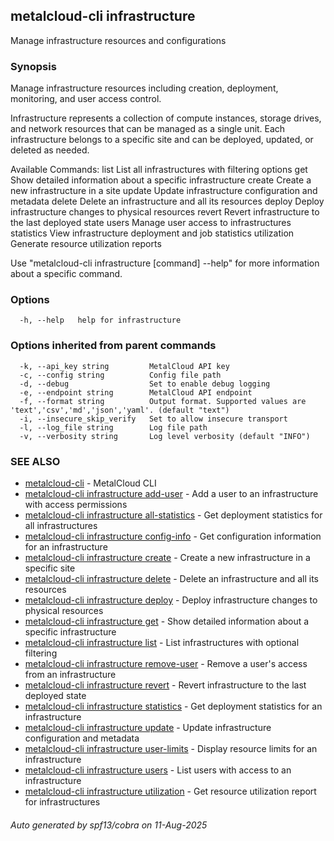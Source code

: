 ## metalcloud-cli infrastructure

Manage infrastructure resources and configurations

### Synopsis

Manage infrastructure resources including creation, deployment, monitoring, and user access control.

Infrastructure represents a collection of compute instances, storage drives, and network resources 
that can be managed as a single unit. Each infrastructure belongs to a specific site and can be 
deployed, updated, or deleted as needed.

Available Commands:
  list         List all infrastructures with filtering options
  get          Show detailed information about a specific infrastructure
  create       Create a new infrastructure in a site
  update       Update infrastructure configuration and metadata
  delete       Delete an infrastructure and all its resources
  deploy       Deploy infrastructure changes to physical resources
  revert       Revert infrastructure to the last deployed state
  users        Manage user access to infrastructures
  statistics   View infrastructure deployment and job statistics
  utilization  Generate resource utilization reports

Use "metalcloud-cli infrastructure [command] --help" for more information about a specific command.

### Options

```
  -h, --help   help for infrastructure
```

### Options inherited from parent commands

```
  -k, --api_key string         MetalCloud API key
  -c, --config string          Config file path
  -d, --debug                  Set to enable debug logging
  -e, --endpoint string        MetalCloud API endpoint
  -f, --format string          Output format. Supported values are 'text','csv','md','json','yaml'. (default "text")
  -i, --insecure_skip_verify   Set to allow insecure transport
  -l, --log_file string        Log file path
  -v, --verbosity string       Log level verbosity (default "INFO")
```

### SEE ALSO

* [metalcloud-cli](metalcloud-cli.md)	 - MetalCloud CLI
* [metalcloud-cli infrastructure add-user](metalcloud-cli_infrastructure_add-user.md)	 - Add a user to an infrastructure with access permissions
* [metalcloud-cli infrastructure all-statistics](metalcloud-cli_infrastructure_all-statistics.md)	 - Get deployment statistics for all infrastructures
* [metalcloud-cli infrastructure config-info](metalcloud-cli_infrastructure_config-info.md)	 - Get configuration information for an infrastructure
* [metalcloud-cli infrastructure create](metalcloud-cli_infrastructure_create.md)	 - Create a new infrastructure in a specific site
* [metalcloud-cli infrastructure delete](metalcloud-cli_infrastructure_delete.md)	 - Delete an infrastructure and all its resources
* [metalcloud-cli infrastructure deploy](metalcloud-cli_infrastructure_deploy.md)	 - Deploy infrastructure changes to physical resources
* [metalcloud-cli infrastructure get](metalcloud-cli_infrastructure_get.md)	 - Show detailed information about a specific infrastructure
* [metalcloud-cli infrastructure list](metalcloud-cli_infrastructure_list.md)	 - List infrastructures with optional filtering
* [metalcloud-cli infrastructure remove-user](metalcloud-cli_infrastructure_remove-user.md)	 - Remove a user's access from an infrastructure
* [metalcloud-cli infrastructure revert](metalcloud-cli_infrastructure_revert.md)	 - Revert infrastructure to the last deployed state
* [metalcloud-cli infrastructure statistics](metalcloud-cli_infrastructure_statistics.md)	 - Get deployment statistics for an infrastructure
* [metalcloud-cli infrastructure update](metalcloud-cli_infrastructure_update.md)	 - Update infrastructure configuration and metadata
* [metalcloud-cli infrastructure user-limits](metalcloud-cli_infrastructure_user-limits.md)	 - Display resource limits for an infrastructure
* [metalcloud-cli infrastructure users](metalcloud-cli_infrastructure_users.md)	 - List users with access to an infrastructure
* [metalcloud-cli infrastructure utilization](metalcloud-cli_infrastructure_utilization.md)	 - Get resource utilization report for infrastructures

###### Auto generated by spf13/cobra on 11-Aug-2025
